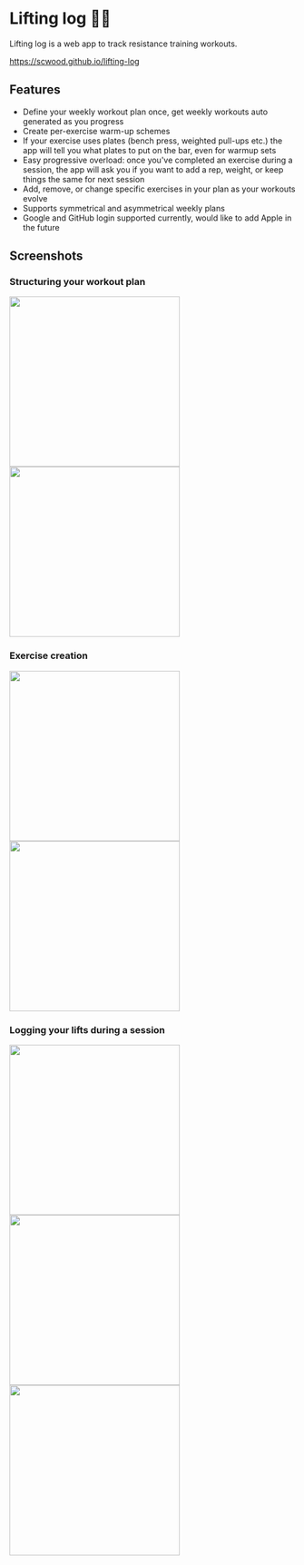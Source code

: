 # Lifting log 🏋️‍♂️

Lifting log is a web app to track resistance training workouts.

https://scwood.github.io/lifting-log

## Features

- Define your weekly workout plan once, get weekly workouts auto generated as you progress
- Create per-exercise warm-up schemes
- If your exercise uses plates (bench press, weighted pull-ups etc.) the app will tell you what plates to put on the bar, even for warmup sets
- Easy progressive overload: once you've completed an exercise during a session, the app will ask you if you want to add a rep, weight, or keep things the same for next session
- Add, remove, or change specific exercises in your plan as your workouts evolve
- Supports symmetrical and asymmetrical weekly plans 
- Google and GitHub login supported currently, would like to add Apple in the future


## Screenshots

### Structuring your workout plan

<img src="https://github.com/user-attachments/assets/447771b5-4bd7-4b49-82a3-c54ca6a8d3a0" width="300">
<img src="https://github.com/user-attachments/assets/ebb77fbb-8d3f-44a6-8ffc-ec8cba9397ec" width="300">



### Exercise creation 

<img src="https://github.com/user-attachments/assets/bd0f2da7-784d-4a7c-b34e-f6fe68328488" width="300">
<img src="https://github.com/user-attachments/assets/95becfa0-da25-4805-a12e-d280b9479935" width="300">

### Logging your lifts during a session

<img src="https://github.com/user-attachments/assets/24b42ec8-3267-4dab-85da-1e7fcc4e902d" width="300">
<img src="https://github.com/user-attachments/assets/84e31623-146d-4d50-bc14-d2eba0127304" width="300">
<img src="https://github.com/user-attachments/assets/1a3409a7-116d-4daa-8404-cf9bffcfa58a" width="300">

